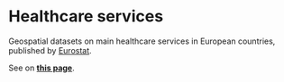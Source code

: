 # Healthcare services

Geospatial datasets on main healthcare services in European countries, published by [Eurostat](https://ec.europa.eu/eurostat/).

See on [**this page**](https://ec.europa.eu/eurostat/web/gisco/geodata/reference-data/healthcare-services).

